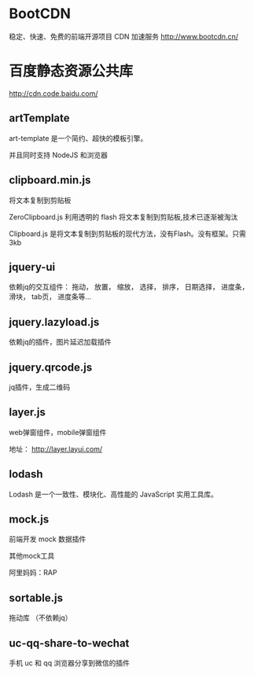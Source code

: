 
# BootCDN
稳定、快速、免费的前端开源项目 CDN 加速服务
http://www.bootcdn.cn/

# 百度静态资源公共库
http://cdn.code.baidu.com/




## artTemplate

art-template 是一个简约、超快的模板引擎。

并且同时支持 NodeJS 和浏览器






## clipboard.min.js

将文本复制到剪贴板

ZeroClipboard.js 利用透明的 flash 将文本复制到剪贴板,技术已逐渐被淘汰

Clipboard.js 是将文本复制到剪贴板的现代方法，没有Flash。没有框架。只需3kb






## jquery-ui

依赖jq的交互组件： 拖动， 放置， 缩放， 选择， 排序， 日期选择， 进度条， 滑块， tab页， 进度条等...



## jquery.lazyload.js

依赖jq的插件，图片延迟加载插件



## jquery.qrcode.js

jq插件，生成二维码



## layer.js

web弹窗组件，mobile弹窗组件  

地址：  http://layer.layui.com/



## lodash

Lodash 是一个一致性、模块化、高性能的 JavaScript 实用工具库。



## mock.js

前端开发 mock 数据插件

其他mock工具

阿里妈妈：RAP



## sortable.js 

拖动库	（不依赖jq）




## uc-qq-share-to-wechat

手机 uc 和 qq 浏览器分享到微信的插件


